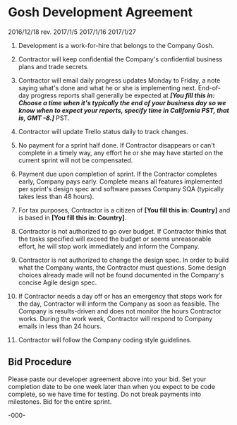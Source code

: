 # Gosh Development Agreement

2016/12/18 rev. 2017/1/5 2017/1/16 2017/1/27

1. Development is a work-for-hire that belongs to the Company Gosh.

2. Contractor will keep confidential the Company's confidential business plans and trade secrets.

3. Contractor will email daily progress updates Monday to Friday, a note saying what's done and what he or she is implementing next. End-of-day progress reports shall generally be expected at ___[You fill this in: Choose a time when it's typically the end of your business day so we know when to expect your reports, specify time in California PST, that is, GMT -8.]___ PST.

4. Contractor will update Trello status daily to track changes.

5. No payment for a sprint half done. If Contractor disappears or can't complete in a timely way, any effort he or she may have started on the current sprint will not be compensated.

6. Payment due upon completion of sprint. If the Contractor completes early, Company pays early. Complete means all features implemented per sprint's design spec and software passes Company SQA (typically takes less than 48 hours).

7. For tax purposes, Contractor is a citizen of __[You fill this in: Country]__ and is based in __[You fill this in: Country]__.

8. Contractor is not authorized to go over budget. If Contractor thinks that the tasks specified will exceed the budget or seems unreasonable effort, he will stop work immediately and inform the Company. 

9. Contractor is not authorized to change the design spec. In order to build what the Company wants, the Contractor must questions. Some design choices already made will not be found documented in the Company's concise Agile design spec.

10. If Contractor needs a day off or has an emergency that stops work for the day, Contractor will inform the Company as soon as feasible.  The Company is results-driven and does not monitor the hours Contractor works. During the work week, Contractor will respond to Company emails in less than 24 hours.

11. Contractor will follow the Company coding style guidelines.

## Bid Procedure

Please paste our developer agreement above into your bid. Set your completion date to be one week later than when you expect to be code complete, so we have time for testing. Do not break payments into milestones. Bid for the entire sprint.

-000-
